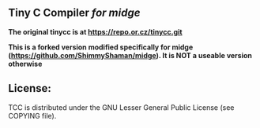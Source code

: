 Tiny C Compiler
  _for midge_
-----------------------------------------------------------------------



**The original tinycc is at https://repo.or.cz/tinycc.git**

**This is a forked version modified specifically for midge (https://github.com/ShimmyShaman/midge). It is NOT a useable version otherwise**



License:
-------

TCC is distributed under the GNU Lesser General Public License (see
COPYING file).
